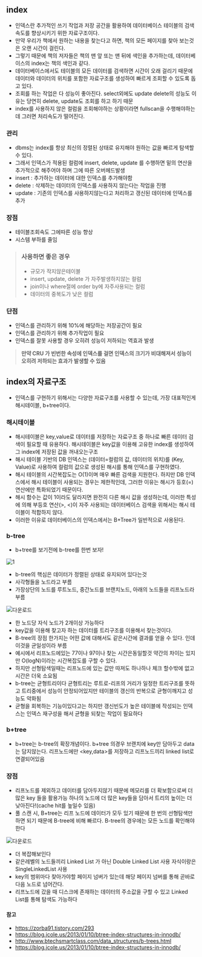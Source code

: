 ## index
 - 인덱스란 추가적인 쓰기 작업과 저장 공간을 활용하여 데이터베이스 테이블의 검색 속도를 향상시키기 위한 자료구조이다.
 - 만약 우리가 책에서 원하는 내용을 찾는다고 하면, 책의 모든 페이지를 찾아 보는것은 오랜 시간이 걸린다. 
 - 그렇기 때문에 책의 저자들은 책의 맨 앞 또는 맨 뒤에 색인을 추가하는데, 데이터베이스의 index는 책의 색인과 같다.
 - 데이터베이스에서도 테이블의 모든 데이터를 검색하면 시간이 오래 걸리기 때문에 데이터와 데이터의 위치를 포함한 자료구조를 생성하여 빠르게 조회할 수 있도록 돕고 있다.
 - 조회를 하는 작업은 다 성능이 좋아진다. select외에도 update delete의 성능도 이유는 당연히 delete, update도 조회를 하고 하기 때문
 - index를 사용하지 않은 컬럼을 조회해야하는 상황이라면 fullscan을 수행해야하는데 그러면 처리속도가 떨어진다.

### 관리
 - dbms는 index를 항상 최신의 정렬된 상태로 유지해야 원하는 값을 빠르게 탐색할 수 있다.
 -  그래서 인덱스가 적용된 컬럼에 insert, delete, update 를 수행하면 밑의 연산을 추가적으로 해주어야 하며 그에 따른 오버헤드발생
 - insert : 추가하는 데이터에 대한 인덱스를 추가해야함
 - delete : 삭제하는 데이터의 인덱스를 사용하지 않는다는 작업을 진행
 - update : 기존의 인덱스를 사용하지않는다고 처리하고 갱신된 데이터에 인덱스를 추가

### 장점
 - 테이블조회속도 그에따른 성능 향상
 - 시스템 부하를 줄임
> **<h3>사용하면 좋은 경우</h3>**
>  - 규모가 작지않은테이블
>  - insert, update, delete 가 자주발생하지않는 컬럼
>  - join이나 where절에 order by에 자주사용되는 컬럼
>  - 데이터의 중복도가 낮은 컬럼
### 단점
 - 인덱스를 관리하기 위해 10%에 해당하는 저장공간이 필요
 - 인덱스를 관리하기 위해 추가작업이 필요
 - 인덱스를 잘못 사용할 경우 오히려 성능이 저하되는 역효과 발생
> **만약 CRU 가 빈번한 속성에 인덱스를 걸면 인덱스의 크기가 비대해져서 성능이 오히려 저하되는 효과가 발생할 수 있음**

## index의 자료구조
 - 인덱스를 구현하기 위해서는 다양한 자료구조를 사용할 수 있는데, 가장 대표적인게 해시테이블, b+tree이다.

### 해시테이블
 - 해시테이블은 key,value로 데이터를 저장하는 자료구조 중 하나로 빠른 데이터 검색이 필요할 때 유용하다. 해시테이블은 key값을 이용해 고유한 index를 생성하여 그 index에 저장된 값을 꺼내오는구조
 - 해시 테이블 기반의 DB 인덱스는 (데이터=컬럼의 값, 데이터의 위치)를 (Key, Value)로 사용하여 컬럼의 값으로 생성된 해시를 통해 인덱스를 구현하였다. 
 - 해시 테이블의 시간복잡도는 O(1)이며 매우 빠른 검색을 지원한다. 하지만 DB 인덱스에서 해시 테이블이 사용되는 경우는 제한적인데, 그러한 이유는 해시가 등호(=) 연산에만 특화되었기 때문이다. 
 - 해시 함수는 값이 1이라도 달라지면 완전히 다른 해시 값을 생성하는데, 이러한 특성에 의해 부등호 연산(>, <)이 자주 사용되는 데이터베이스 검색을 위해서는 해시 테이블이 적합하지 않다.
 - 이러한 이유로 데이터베이스의 인덱스에서는 B+Tree가 일반적으로 사용된다.

### b-tree
 - b+tree를 보기전에 b-tree를 한번 보자!


![1](https://user-images.githubusercontent.com/79463595/160510537-b016c215-79f9-4dad-9b23-d693ab43a331.png)
 - b-tree의 핵심은 데이터가 정렬된 상태로 유지되어 있다는것
 - 사각형들을 노드라고 부름
 - 가장상단의 노드를 루트노드, 중간노드를 브랜치노드, 아래의 노드들을 리프노드라 부름

![다운로드](https://user-images.githubusercontent.com/79463595/160510790-5102b1b0-82c4-4430-85bb-3eed681bc0af.jpg)
 - 한 노드당 자식 노드가 2개이상 가능하다
 - key값을 이용해 찾고자 하는 데이터를 트리구조를 이용해서 찾는것이다.
 - B-tree의 장점 한가지는 어떤 값에 대해서도 같은시간에 결과를 얻을 수 있다. 인데 이것을 균일성이라 부름
 - 예시에서 리프노드에있는 77이나 97이나 찾는 시간은동일할것 약간의 차이는 있지만 O(logN)이라는 시간복잡도를 구할 수 있다.
 - 하지만 선형탐색일때는 리프노드에 있는 값만 따져도 하나하나 체크 할수밖에 없고 시간은 더욱 소요됨
 - b-tree는 균형트리이다 균형트리는 루트로-리프의 거리가 일정한 트리구조를 뜻하고 트리중에서 성능이 안정되어있지만 테이블의 갱신의 반복으로 균형이깨지고 성능도 악화됨
 - 균형을 회복하는 기능이있다고는 하지만 갱신빈도가 높은 테이블에 작성되는 인덱스는 인덱스 재구성을 해서 균형을 되찾는 작업이 필요하다

### b+tree
 - b+tree는 b-tree의 확장개념이다. b+tree 의경우 브랜치에 key만 담아두고 data는 담지않는다. 리프노드에만 <key,data>를 저장하고 리프노드끼리 linked list로 연결되어있음

### 장점
 - 리프노드를 제외하고 데이터를 담아두지않기 때문에 메모리를 더 확보함으로써 더 많은 key 들을 활용가능 하나의 노드에 더 많은 key들을 담아서 트리의 높이는 더 낮아진다!(cache hit를 높일수 있음)
 - 풀 스캔 시, B+tree는 리프 노드에 데이터가 모두 있기 때문에 한 번의 선형탐색만 하면 되기 때문에 B-tree에 비해 빠르다. B-tree의 경우에는 모든 노드를 확인해야 한다


![다운로드](https://user-images.githubusercontent.com/79463595/160512878-df2bcbe8-ca94-42c2-b4bf-0c1fb80a6f63.png)
 - 더 복잡해보인다
 - 같은레벨의 노드들끼리 Linked List 가 아닌 Double Linked List 사용 자식이랑은 SingleLinkedList 사용
 - key의 범위마다 찾아가야할  페이지 넘버가 있는데 해당 페이지 넘버를 통해 곧바로 다음 노드로 넘어간다.
 - 리프노드에 갔을 때 디스크에 존재하는 데이터의 주소값을 구할 수 있고 Linked List를 통해 탐색도 가능하다


 











#### 참고
 - https://zorba91.tistory.com/293
 - https://blog.jcole.us/2013/01/10/btree-index-structures-in-innodb/
 - http://www.btechsmartclass.com/data_structures/b-trees.html
 - https://blog.jcole.us/2013/01/10/btree-index-structures-in-innodb/









